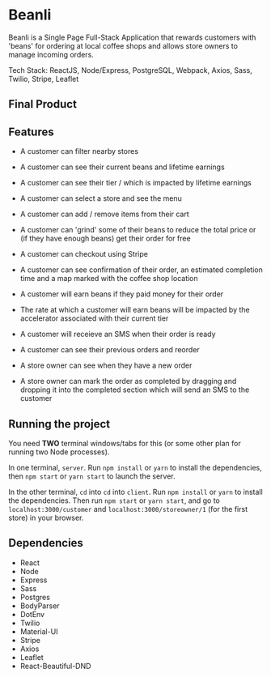 # Beanli

Beanli is a Single Page Full-Stack Application that rewards customers with 'beans' for ordering at local coffee shops and allows store owners to manage incoming orders.

Tech Stack: ReactJS, Node/Express, PostgreSQL, Webpack, Axios, Sass, Twilio, Stripe, Leaflet


## Final Product

<!-- Screenshots/gifs -->

## Features
- A customer can filter nearby stores
- A customer can see their current beans and lifetime earnings
- A customer can see their tier / which is impacted by lifetime earnings
- A customer can select a store and see the menu
- A customer can add / remove items from their cart
- A customer can 'grind' some of their beans to reduce the total price or (if they have enough beans) get their order for free
- A customer can checkout using Stripe
- A customer can see confirmation of their order, an estimated completion time and a map marked with the coffee shop location 
- A customer will earn beans if they paid money for their order
- The rate at which a customer will earn beans will be impacted by the accelerator associated with their current tier
- A customer will receieve an SMS when their order is ready
- A customer can see their previous orders and reorder

- A store owner can see when they have a new order
- A store owner can mark the order as completed by dragging and dropping it into the completed section which will send an SMS to the customer



## Running the project

You need **TWO** terminal windows/tabs for this (or some other plan for running two Node processes).

In one terminal, `server`. Run `npm install` or `yarn` to install the dependencies, then `npm start` or `yarn start` to launch the server.

In the other terminal, `cd` into `cd` into `client`. Run `npm install` or `yarn` to install the dependencies. Then run `npm start` or `yarn start`, and go to `localhost:3000/customer` and `localhost:3000/storeowner/1` (for the first store) in your browser. 


## Dependencies
- React
- Node
- Express
- Sass
- Postgres
- BodyParser
- DotEnv
- Twilio
- Material-UI
- Stripe
- Axios
- Leaflet
- React-Beautiful-DND


